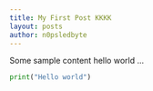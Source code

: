 ```yaml
---
title: My First Post KKKK
layout: posts
author: n0psledbyte
---
```


Some sample content hello world ...
``` python
print("Hello world")
```